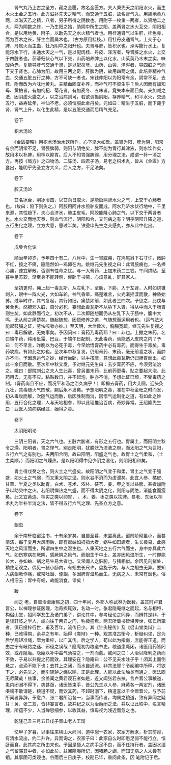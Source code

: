 <!-- { "loadSidebar": true } -->
　　肾气丸乃上古之圣方，藏之金匮，故名金匮方。夫人秉先天之阴阳水火，而生木火土金之五行。此方滋补先天之精气，而交通于五脏，故名肾气丸。用熟地黄八两，以滋天乙之精，八者，男子所得之阴数也。用附子一枚重一两者，以资地二之火，两为阴数之终，一乃生阳之始，助阴中所生之阳。盖两肾之水火互交，阴阳相合，是以用地黄、附子，以助先天之水火精气者也。用桂通肾气以生肝，桂色赤，而为百木之长，肝主血而属木也。（古方原用桂枝。）用牡丹皮通肾气，上交于心脾，丹属火而主血，牡乃阴中之阳升也。夫肾与肺，皆积水也。泽泻能行水上，复能泻水下行，主通水天之一气，是以配肉桂、丹皮、泽泻者，导肾脏之水火，上交于四脏者也。茯苓归伏心气以下交，山药培养脾土以化水，山茱萸乃木末之实，味酸色赤，复能导肝气交通于肾，是以配茯苓、山药、山萸、泽泻者，导四脏之气而下交于肾也。心肺为阳，故用三两之奇，肝脾为阴，故用四两之偶，此培养精神气血，交通五脏五行之神，方不可缺一者也。宋钱仲阳以为阳常有余，阴常不足，去桂、附而改为六味地黄丸。夫精血固宜补养，而神气可不资生乎？后人因而有加知母、黄柏者，有加枸杞、菊花者，有加麦冬、五味者，竟失本来面目矣。夫加减之法，因阴虚火盛之人，以之治病则可，若欲调摄阴阳，存养精气，和平水火，交通五行，益寿延年，神仙不老，必须恒服此金丹矣。元如曰：精生于五脏，而下藏于肾，肾气上升，以化生此精，是以五脏交通而后精气充足。

　　卷下

　　枳术汤论

　　《金匮要略》用枳术汤治水饮所作，心下坚大如盘。盖胃为阳，脾为阴，阳常有余而阴常不足，胃强脾弱，则阳与阴绝矣，脾不能为胃行其津液，则水饮作矣，故用术以补脾，用枳以抑胃。后人不知胃强脾弱，用分理之法，咸谓一补一消之方。再按《局方》之四物汤、二陈汤、四君子汤，易老之枳术丸，皆从《金匮》方套出，能明乎先圣立方大义，后人之方，不足法矣。

　　卷下

　　胶艾汤论

　　艾名冰台，削冰令圆，以艾向日取火，是能启两肾水火之气，上交于心肺者也。（故曰：陷下则灸之。）阿胶用阿井水煎驴皮而成，阿水乃济水伏行地中，千里来源，其性趋下。夫心合济水，肺主皮毛，阿胶能降心肺之气，以下交于两肾者也。水火交而地天泰，则血气流行，阴阳和合，又何病之有？明乎阴阳升降之道，五行生化之理，立方大意，思过半矣。铁瓮申先生之交感丸，亦从此中化出。

　　卷下

　　戊癸合化论

　　顺治辛卯岁，予年四十有二，八月中，生一胃脘痈，在鸠尾斜下右寸许，微肿不红，按之不痛，隐隐然如一鸡卵在内。姚继元先生视之曰：此胃脘痈也，一名捧心痈，速宜解散，否则有性命之忧。与一大膏药，上加末药二三钱，午间烘贴，至暮手足苏软，渐至身不能转侧，仰卧于书斋，心烦意乱，屏其家人。

　　至初更时，痈上起一毒瓦斯，从左乳下，至肋，下胁，入于左肾，入时如烧锥刺入，眼中一阵火光，大如车轮，神气昏晕，痛楚难言，火光渐摇漾而散，神昏始苏。过半时许，其气复起，其行如旧，痛楚如前，如此者三四次。予思之，此戊与癸合也，然腑邪入脏，自分必死，妄想此毒瓦斯不从胁下入肾，得从中而入于肠胃则生矣。如此静而行之，初次不从，二次即随想而仍从左乳下入于肠中，腹中大鸣，无从前之痛楚矣。随起随想，因悟修养之道，气随想而运用者也。（运气法大能起鼓膈之证，劳怯咳嗽亦妙。）至天明，大泄数次，胸膈宽疏。继元先生复视之曰：毒已解散，无妨事矣。予因问曰：膏药乃毒药耶？曰：非也。上撒之末药，名曰端午药，纯用砒霜、巴豆，于端午日配制，无此毒药，焉能透入皮肉之内？予曰：何不早言，昨晚以为必死于毒，今早始悟膏药中必有毒药。而得生于毒矣。毒药攻疾，有如此之妙也。至次年中秋复发，仍用膏药、末药，毫无前番之状，而肿亦不消。予因想运气之妙，经行坐卧，以手按摩，意想此毒瓦斯仍归肠胃而出，如此十余日而散。至次年中秋又发，予对继元先生曰：去岁膏药不应，今须另法治之。姚曰：部院刘公之夫人生此毒，曾另置末药，比前药更毒，贴之要起大泡，此药用去，无有不应。粘贴数日，并不起泡，肿亦不消，予想此证已顽，不受毒药之制。（膏药尚且不应，而况平和汤之治久病乎！）即揭去膏药，用大艾圆，迎头灸九壮，其毒随火气四散，嗣后永不发矣。予想阳明之毒，准在中秋金旺之时而发，初从毒攻而解，次随气运而散，后因胜制而消，因悟气运制化之道，有如此之妙用，五行合化之理，人与天地相参，即以此理推治百病，奇妙异常。王绍隆先生曰：业医人须病病经过，始得之矣。

　　卷下

　　太阴阳明论

　　三阴三阳者，天之六气也。五脏六腑者，有形之五行也。胃属土，而阳明主秋令之燥。阳明者，胃之悍气，别走阳明，犹膀胱乃津液之府，而太阳之气为巨阳，五行六气之有别也。夫两阳合明，故曰阳明，阳盛之气也，故胃土之气柔和，（土主柔顺。）而阳明之气燥热，是以阳明得中见少阴之湿化，则阴阳相和矣。

　　胃土得戊癸之合，则火土之气盛矣。故阳明之气宜于和柔，胃土之气宜于强盛，如火土之气弱，而又秉太阴之湿，则水谷不消而为虚泄矣。此宜人参、橘皮、甘草、半夏之类以助胃，白术、苍术、浓朴、茯苓、姜、枣之类以益脾，甚者加附子以助癸中之火。若阳明悍热之气盛，而不得太阴之化，则阳与阴绝，渐能食而瘦矣。此又宜黄连、枳实之类以抑胃， 、术、姜、枣之类以扶脾。易老、东垣以枳术丸为半补半消之法，皆不得五行六气之理、先圣立方之意。

　　卷下

　　蛔虫

　　余于南轩临窗注书，十有余岁矣。自晨至暮，未尝离此。窗前阶砌虽小，而甚清洁，每于夏月大风雨后，即有蜒蚰如拇指大者，蜗牛如田螺者，生长极易，此感天地之风湿而生，所谓四生中之湿生也。人秉天地之五行六气而生，身中亦具此六气。如伤寒病在厥阴，感厥阴之风气，而蛔生于中土。盖亦因风湿所生，一时即能长大，亦如蚰、蜗之易生易大者也。又常闻人之脏腑，与猪相似。余因见剖猪处，稍住足观之，偶见一猪小肠内，有蛔虫长尺许，盘旋于内，与人之蛔虫无异。要知人病蛔厥作痛，或常吐蛔、便蛔，多因脾胃湿热而生，无病之人，未常有蛔也。俗人相沿云：胃中有蛔，故能消食。谬矣！

　　跋

　　闻之 老，自顺治至康熙之初，四十年间，外郡人称武林为医薮。盖其时卢君晋公，以禅理参证医理，治奇疾辄效，名动一时。张君隐庵继之而起，名与相埒，构侣山堂，招同学友生及诸门弟子，讲论其中，参考经论之同异，而辨其是非，于是谈轩岐之学人，咸向往于两君之门，称极盛焉。两君所着书皆堪传世，张氏所辑者，俱已授梓行世，甫及百年，流传日少。其《针灸秘传》及《侣山堂类辩》二种，已难得购，余寻之有年，始得《类辩》一种。观其准古衡今，析疑纠谬，足为后学规矩准绳，亟为重梓，以广其传。后之学人，苟以此为指南，庶能得正道，而由之宁有岐路之迷、邪径之误哉？隐庵初为粮道书吏，粮道患癃闭，诸医用药皆罔效，或荐隐庵。隐庵以补中益气汤投之，一剂而愈。或问之曰：人治以降利之药而不效，子易以升提之药而效，其理安在？隐庵曰：公不见夫水注子乎！闭其上而倒悬之，点滴不能下也；去其上之闭，而水自通流。非其法耶？令阅编中所释，将欲下之，必先举之，而引辘轳之绳以喻，正是此理。人能以此法触类而通之，医法固无尽藏哉！兹事，余盖闻之黄君观石者如是，近又闻张君东扶，言卢晋公事粮道，患内闭溺不得下，势甚亟，诸医皆束手，晋公先生以人参、麻黄各一两定剂，诸医嗫嚅不敢谓是，粮道不疑，而饮其药，不超时溺下，粮道喜以千金赠晋公。与予前所闻者异辞，予意卢、张二君所治各一，当事而传者，均属之粮道，致有异同之疑耳！黄、张二友，皆非妄言者，故并纪之以为治癃闭之法，并以证此帙中，名言精理，所蕴不少，人当殚思细参，以收其益，慎毋视为浅近而忽之也。

　　乾隆己丑三月五日戊子胥山老人王琦

　　忆甲子岁暮，以事往来横山大岭间，道中憩一农家，农家方解豕，析其前蹄，有清水流出，约二升许。异而询之，农家子曰：此豕自么时即患足弱不能行立，恒卧而食。此其病之所由来也。予因是悟人之病手足不良，而不任持行者，盖因水湿之气留滞其中者，亦如此矣。兹阅隐庵所记，因猪肠之蛔，而知无病之人未尝有蛔。其事固可类观也。谷雨后三日庚子，校勘已毕，重阅此条，因 笔附记于后。

　　
